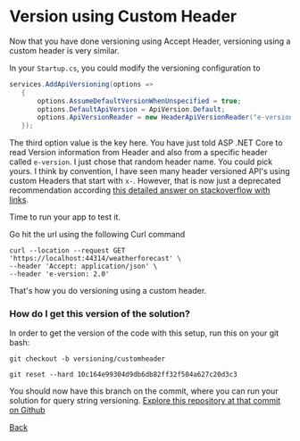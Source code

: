 ﻿# Version using Custom Header

Now that you have done versioning using Accept Header, versioning using a custom header is very similar. 

In your `Startup.cs`, you could modify the versioning configuration to 

```csharp
services.AddApiVersioning(options =>
   {
       options.AssumeDefaultVersionWhenUnspecified = true; 
       options.DefaultApiVersion = ApiVersion.Default;
       options.ApiVersionReader = new HeaderApiVersionReader("e-version");
   });
```

The third option value is the key here. You have just told ASP .NET Core to read Version information from Header and also from a specific header called `e-version`. 
I just chose that random header name. You could pick yours. I think by convention, I have seen many header versioned API's using custom Headers that start with `x-`. However, that is now just a deprecated recommendation according [this detailed answer on stackoverflow with links](https://stackoverflow.com/a/3561399/2262959).

Time to run your app to test it. 

Go hit the url using the following Curl command

```shell
curl --location --request GET 'https://localhost:44314/weatherforecast' \
--header 'Accept: application/json' \
--header 'e-version: 2.0'
```

That's how you do versioning using a custom header.

### How do I get this version of the solution?

In order to get the version of the code with this setup, run this on your git bash:

```shell
git checkout -b versioning/customheader

git reset --hard 10c164e99304d9db6db82ff32f504a627c20d3c3
```

You should now have this branch on the commit, where you can run your solution for query string versioning.
[Explore this repository at that commit on Github](https://github.com/lonelydev/CoolProductApi/tree/10c164e99304d9db6db82ff32f504a627c20d3c3)

[Back](./AspNetCoreApiVersioning.md)